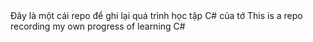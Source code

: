 <Vi>
Đây là một cái repo để ghi lại quá trình học tập C# của tớ

<En>
This is a repo recording my own progress of learning C#

